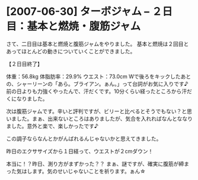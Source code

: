 # [2007-06-30] ターボジャム – ２日目：基本と燃焼・腹筋ジャム


さて、二日目は基本と燃焼と腹筋ジャムをやりました。
基本と燃焼は２回目とあってほとんどの動きについていくことができました。

【２日目終了】

体重：56.8kg
体脂肪率：29.9%
ウエスト：73.0cm
Wで後ろをキックしたあとの、シャーリーンの「あら。ブライアン。ぁん。」って台詞がお気に入りです♪
前の日よりも力強くやったんで、汗だくです。10分くらい経ったところから汗だくになりました。

次は腹筋ジャムです。辛いと評判ですが、ビリーと比べるとそうでもない？と思いました。まぁ、出来ないところはありましたが、気合を入れればなんとななりました。意外と楽で、楽しかったです♪

この調子ならなんとかがんばれるんじゃないかと思えてきました。

昨日のエクササイズから１日経って、ウエストが２cmダウン！

本当に！？昨日、測り方がまずかった？？
まぁ、謎ですが、確実に腹筋が締まった気はします。気のせいじゃないことを祈ります。ぁん☆

